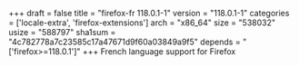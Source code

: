 +++
draft = false
title = "firefox-fr 118.0.1-1"
version = "118.0.1-1"
categories = ['locale-extra', 'firefox-extensions']
arch = "x86_64"
size = "538032"
usize = "588797"
sha1sum = "4c782778a7c23585c17a47671d9f60a03849a9f5"
depends = "['firefox>=118.0.1']"
+++
French language support for Firefox